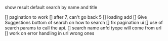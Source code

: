 show result default
search by name and title

[] pagination to work
    [] after 7, can't go back 5
[] loading add
[] Give Suggestions bottom of search on how to search
[] fix pagination ui
[] use of search params to call the api.
[] search name anfd tyope will come from url
[] work on error handling in url wrong ones
